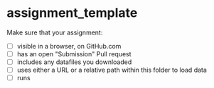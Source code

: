 # assignment_template

Make sure that your assignment:
 - [ ] visible in a browser, on GitHub.com 
 - [ ] has an open "Submission" Pull request 
 - [ ] includes any datafiles you downloaded
 - [ ] uses either a URL or a relative path within this folder to load data
 - [ ] runs